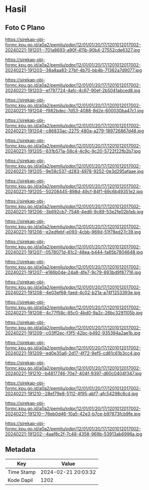 # Hasil

## Foto C Plano

https://sirekap-obj-formc.kpu.go.id/a0a2/pemilu/pdpr/12/01/01/20/17/1201012017002-20240221-191201--701a8693-a90f-411b-90b4-27552cde6327.jpg

https://sirekap-obj-formc.kpu.go.id/a0a2/pemilu/pdpr/12/01/01/20/17/1201012017002-20240221-191203--38a8aa83-27bf-4b70-bb4b-71362a7d9077.jpg

https://sirekap-obj-formc.kpu.go.id/a0a2/pemilu/pdpr/12/01/01/20/17/1201012017002-20240221-191203--ef797724-4afc-4c67-90ef-2b5041abced8.jpg

https://sirekap-obj-formc.kpu.go.id/a0a2/pemilu/pdpr/12/01/01/20/17/1201012017002-20240221-191204--f982bdec-7d53-4088-8d2e-600030ba47c1.jpg

https://sirekap-obj-formc.kpu.go.id/a0a2/pemilu/pdpr/12/01/01/20/17/1201012017002-20240221-191204--c86833ac-2275-480a-a279-189726867d48.jpg

https://sirekap-obj-formc.kpu.go.id/a0a2/pemilu/pdpr/12/01/01/20/17/1201012017002-20240221-191205--631b571a-58c4-4c9c-9c20-5722f22fb2b7.jpg

https://sirekap-obj-formc.kpu.go.id/a0a2/pemilu/pdpr/12/01/01/20/17/1201012017002-20240221-191205--9e58c537-d283-4978-9252-0e3d295afaae.jpg

https://sirekap-obj-formc.kpu.go.id/a0a2/pemilu/pdpr/12/01/01/20/17/1201012017002-20240221-191205--50208445-898d-49cf-84f1-69c6b49351e2.jpg

https://sirekap-obj-formc.kpu.go.id/a0a2/pemilu/pdpr/12/01/01/20/17/1201012017002-20240221-191206--3b692cb7-7546-4ed6-9c89-53e2fe02b1eb.jpg

https://sirekap-obj-formc.kpu.go.id/a0a2/pemilu/pdpr/12/01/01/20/17/1201012017002-20240221-191206--e2edfebf-e093-4cbb-969d-51f78ed27c39.jpg

https://sirekap-obj-formc.kpu.go.id/a0a2/pemilu/pdpr/12/01/01/20/17/1201012017002-20240221-191207--0578071d-81c2-48ea-b444-fa85b7804648.jpg

https://sirekap-obj-formc.kpu.go.id/a0a2/pemilu/pdpr/12/01/01/20/17/1201012017002-20240221-191207--e166b04e-24a8-4fe7-9c79-893bd9f87716.jpg

https://sirekap-obj-formc.kpu.go.id/a0a2/pemilu/pdpr/12/01/01/20/17/1201012017002-20240221-191208--4e03ef68-faed-4c02-b21a-a74f1253393e.jpg

https://sirekap-obj-formc.kpu.go.id/a0a2/pemilu/pdpr/12/01/01/20/17/1201012017002-20240221-191208--4c77f58c-85c0-4bd0-9a2c-26bc3291105b.jpg

https://sirekap-obj-formc.kpu.go.id/a0a2/pemilu/pdpr/12/01/01/20/17/1201012017002-20240221-191209--c03ff2ec-f3f5-42bc-b492-935394a2ae1b.jpg

https://sirekap-obj-formc.kpu.go.id/a0a2/pemilu/pdpr/12/01/01/20/17/1201012017002-20240221-191209--ed0e35a6-2d17-4f72-9ef5-cd81c61b3cc4.jpg

https://sirekap-obj-formc.kpu.go.id/a0a2/pemilu/pdpr/12/01/01/20/17/1201012017002-20240221-191210--b4817746-70e7-404f-9397-d60c0404f347.jpg

https://sirekap-obj-formc.kpu.go.id/a0a2/pemilu/pdpr/12/01/01/20/17/1201012017002-20240221-191210--28ef79e8-5112-4f95-abf7-afc54298c8cd.jpg

https://sirekap-obj-formc.kpu.go.id/a0a2/pemilu/pdpr/12/01/01/20/17/1201012017002-20240221-191210--76eb0d46-10a5-42e3-b7ce-b97673fcb9fe.jpg

https://sirekap-obj-formc.kpu.go.id/a0a2/pemilu/pdpr/12/01/01/20/17/1201012017002-20240221-191202--4aaf8c2f-7c48-4358-969b-53913ab6996a.jpg


## Metadata

| Key        | Value               |
| ---------- | ------------------- |
| Time Stamp | 2024-02-21 20:03:32 |
| Kode Dapil | 1202                |



